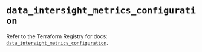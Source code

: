 # `data_intersight_metrics_configuration`

Refer to the Terraform Registry for docs: [`data_intersight_metrics_configuration`](https://registry.terraform.io/providers/ciscodevnet/intersight/1.0.71/docs/data-sources/metrics_configuration).
